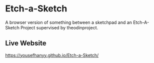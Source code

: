 # Etch-a-Sketch

A browser version of something between a sketchpad and an Etch-A-Sketch Project supervised by theodinproject.

## Live Website

https://yousefhanyy.github.io/Etch-a-Sketch/
